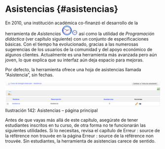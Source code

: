 # Asistencias {#asistencias}

En 2010, una institución académica co-finanzó el desarrollo de la herramienta de _Asistencias_ ![](../assets/graphics240.svg)![](../assets/graphics240.png) así como la utilidad de _Programación didáctica_ (ver capítulo siguiente) con un conjunto de especificaciones básicas. Con el tiempo ha evolucionado, gracias a las numerosas sugerencias de los usuarios de la comunidad y del apoyo económico de algunos clientes. Actualmente es una herramienta más avanzada pero aún joven, lo que explica que su interfaz aún deja espacio para mejoras.

Por defecto, la herramienta ofrece una hoja de asistencias llamada “Asistencia”, sin fechas.

![](../assets/graficos122.png)Ilustración 142: Asistencias – página principal

Antes de que vayas más allá de este capítulo, asegúrate de tener estudiantes inscritos en tu curso, de otra forma no te funcionarán las siguientes utilidades. Si lo necesitas, revisa el capítulo de Erreur : source de la référence non trouvée en la página Erreur : source de la référence non trouvée. Sin estudiantes, la herramienta de asistencias carece de sentido.